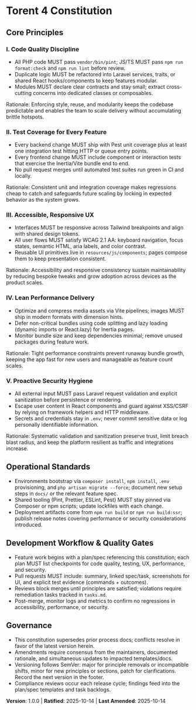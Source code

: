<!--
Sync Impact Report
Version: N/A → 1.0.0
Modified Principles:
- PRINCIPLE_1_NAME placeholder → Code Quality Discipline
- PRINCIPLE_2_NAME placeholder → Test Coverage for Every Feature
- PRINCIPLE_3_NAME placeholder → Accessible, Responsive UX
- PRINCIPLE_4_NAME placeholder → Lean Performance Delivery
- PRINCIPLE_5_NAME placeholder → Proactive Security Hygiene
Added Sections:
- Operational Standards
- Development Workflow & Quality Gates
Removed Sections: None
Templates requiring updates:
- .specify/templates/plan-template.md ✅ updated
- .specify/templates/spec-template.md ✅ updated
- .specify/templates/tasks-template.md ✅ updated
- Command templates (not present): no action
Follow-up TODOs: None
-->
# Torent 4 Constitution

## Core Principles

### I. Code Quality Discipline
- All PHP code MUST pass `vendor/bin/pint`; JS/TS MUST pass `npm run format:check` and `npm run lint` before review.
- Duplicate logic MUST be refactored into Laravel services, traits, or shared React hooks/components to keep
  features modular.
- Modules MUST declare clear contracts and stay small; extract cross-cutting concerns into dedicated classes
  or composables.

Rationale: Enforcing style, reuse, and modularity keeps the codebase predictable and enables the team to scale
delivery without accumulating brittle hotspots.

### II. Test Coverage for Every Feature
- Every backend change MUST ship with Pest unit coverage plus at least one integration test hitting HTTP or queue
  entry points.
- Every frontend change MUST include component or interaction tests that exercise the Inertia/Vite bundle end to end.
- No pull request merges until automated test suites run green in CI and locally.

Rationale: Consistent unit and integration coverage makes regressions cheap to catch and safeguards future
scaling by locking in expected behavior as the system grows.

### III. Accessible, Responsive UX
- Interfaces MUST be responsive across Tailwind breakpoints and align with shared design tokens.
- All user flows MUST satisfy WCAG 2.1 AA: keyboard navigation, focus states, semantic HTML, aria labels, and
  color contrast.
- Reusable UI primitives live in `resources/js/components`; pages compose them to keep presentation consistent.

Rationale: Accessibility and responsive consistency sustain maintainability by reducing bespoke tweaks and grow
adoption across devices as the product scales.

### IV. Lean Performance Delivery
- Optimize and compress media assets via Vite pipelines; images MUST ship in modern formats with dimension hints.
- Defer non-critical bundles using code splitting and lazy loading (dynamic imports or React.lazy) for Inertia pages.
- Monitor bundle size and keep dependencies minimal; remove unused packages during feature work.

Rationale: Tight performance constraints prevent runaway bundle growth, keeping the app fast for new users and
manageable as feature count scales.

### V. Proactive Security Hygiene
- All external input MUST pass Laravel request validation and explicit sanitization before persistence or rendering.
- Escape user content in React components and guard against XSS/CSRF by relying on framework helpers and HTTP
  middleware.
- Secrets and credentials stay in `.env`; never commit sensitive data or log personally identifiable information.

Rationale: Systematic validation and sanitization preserve trust, limit breach blast radius, and keep the
platform resilient as traffic and integrations increase.

## Operational Standards

- Environments bootstrap via `composer install`, `npm install`, `.env` provisioning, and `php artisan migrate
  --force`; document new setup steps in `docs/` or the relevant feature spec.
- Shared tooling (Pint, Prettier, ESLint, Pest) MUST stay pinned via Composer or npm scripts; update lockfiles
  with each change.
- Deployment artifacts come from `npm run build` or `npm run build:ssr`; publish release notes covering
  performance or security considerations introduced.

## Development Workflow & Quality Gates

- Feature work begins with a plan/spec referencing this constitution; each plan MUST list checkpoints for code
  quality, testing, UX, performance, and security.
- Pull requests MUST include: summary, linked spec/task, screenshots for UI, and explicit test evidence
  (commands + outcomes).
- Reviews block merges until principles are satisfied; violations require remediation tasks tracked in `tasks.md`.
- Post-merge, monitor logs and metrics to confirm no regressions in accessibility, performance, or security.

## Governance

- This constitution supersedes prior process docs; conflicts resolve in favor of the latest version herein.
- Amendments require consensus from the maintainers, documented rationale, and simultaneous updates to
  impacted templates/docs.
- Versioning follows SemVer: major for principle removals or incompatible shifts, minor for new principles or
  sections, patch for clarifications. Record the next version in the footer.
- Compliance reviews occur each release cycle; findings feed into the plan/spec templates and task backlogs.

**Version**: 1.0.0 | **Ratified**: 2025-10-14 | **Last Amended**: 2025-10-14
